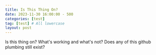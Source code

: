 ```yaml
---
title: Is This Thing On?
date: 2023-11-30 16:00:00 - 500
categories: [test] 
tag: [test] # All lowercase
layout: post
---
```



Is this thing on? What's working and what's not? Does any of this github plumbing still exist?